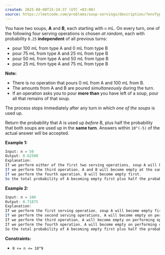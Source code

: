 ```yaml
---
created: 2025-08-08T15:24:37 (UTC +03:00)
source: https://leetcode.com/problems/soup-servings/description/?envType=daily-question&envId=2025-08-08
---
```

You have two soups, **A** and **B**, each starting with `n` mL. On every turn, one of the following four serving operations is chosen _at random_, each with probability `0.25` **independent** of all previous turns:

-   pour 100 mL from type A and 0 mL from type B
-   pour 75 mL from type A and 25 mL from type B
-   pour 50 mL from type A and 50 mL from type B
-   pour 25 mL from type A and 75 mL from type B

**Note:**

-   There is no operation that pours 0 mL from A and 100 mL from B.
-   The amounts from A and B are poured _simultaneously_ during the turn.
-   If an operation asks you to pour **more than** you have left of a soup, pour all that remains of that soup.

The process stops immediately after any turn in which _one of the soups_ is used up.

Return the probability that A is used up _before_ B, plus half the probability that both soups are used up in the **same turn**. Answers within `10^(-5)` of the actual answer will be accepted.


**Example 1:**

``` Java
Input: n = 50
Output: 0.62500
Explanation: 
If we perform either of the first two serving operations, soup A will become empty first.
If we perform the third operation, A and B will become empty at the same time.
If we perform the fourth operation, B will become empty first.
So the total probability of A becoming empty first plus half the probability that A and B become empty at the same time, is 0.25 * (1 + 1 + 0.5 + 0) = 0.625.
```


**Example 2:**

``` Java
Input: n = 100
Output: 0.71875
Explanation: 
If we perform the first serving operation, soup A will become empty first.
If we perform the second serving operations, A will become empty on performing operation [1, 2, 3], and both A and B become empty on performing operation 4.
If we perform the third operation, A will become empty on performing operation [1, 2], and both A and B become empty on performing operation 3.
If we perform the fourth operation, A will become empty on performing operation 1, and both A and B become empty on performing operation 2.
So the total probability of A becoming empty first plus half the probability that A and B become empty at the same time, is 0.71875.
```

**Constraints:**

-   `0 <= n <= 10^9`
